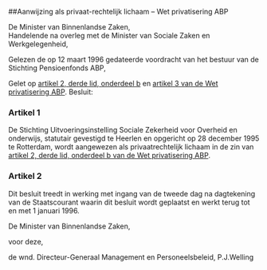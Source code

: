 <meta http-equiv='Content-Type' content='text/html; charset=utf-8' />

##Aanwijzing als privaat-rechtelijk lichaam – Wet privatisering ABP

De Minister van Binnenlandse Zaken,  
Handelende na overleg met de Minister van Sociale Zaken en Werkgelegenheid,

Gelezen de op 12 maart 1996 gedateerde voordracht van het bestuur van de Stichting Pensioenfonds ABP,

Gelet op [artikel 2, derde lid, onderdeel b](../../../../../../../../../../wet/wet/privatisering/abp/BWBR0007791/README.md) en [artikel 3 van de Wet privatisering ABP](../../../../../../../../../../wet/wet/privatisering/abp/BWBR0007791/README.md).
Besluit:    

### Artikel  1  

De Stichting Uitvoeringsinstelling Sociale Zekerheid voor Overheid en onderwijs, statutair gevestigd te Heerlen en opgericht op 28 december 1995 te Rotterdam, wordt aangewezen als privaatrechtelijk lichaam in de zin van [artikel 2, derde lid, onderdeel b van de Wet privatisering ABP](../../../../../../../../../../wet/wet/privatisering/abp/BWBR0007791/README.md).  

### Artikel  2  

Dit besluit treedt in werking met ingang van de tweede dag na dagtekening van de Staatscourant waarin dit besluit wordt geplaatst en werkt terug tot en met 1 januari 1996.  

De 
Minister van Binnenlandse Zaken, 

voor deze, 

de 
wnd. Directeur-Generaal Management en Personeelsbeleid, 
P.J.Welling    
